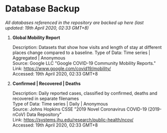 # Database Backup
_All databases referenced in the repository are backed up here (last updated: 19th April 2020, 02:33 GMT+8)_

1. **Global Mobility Report**

   Description: Datasets that show how visits and length of stay at different places change compared to a baseline. 
   Type of Data: Time series | Aggregated | Anonymous    
   Source: Google LLC "Google COVID-19 Community Mobility Reports."  
   Link: https://www.google.com/covid19/mobility/  
   Accessed: 19th April 2020, 02:33 GMT+8  
   
2. **Confirmed | Recovered | Deaths**

   Description: Daily reported cases, classified by confirmed, deaths and recovered in separate filenames   
   Type of Data: Time series | Daily | Anonymous    
   Source: Johns Hopkins CSSE "2019 Novel Coronavirus COVID-19 (2019-nCoV) Data Repository"  
   Link: https://systems.jhu.edu/research/public-health/ncov/  
   Accessed: 19th April 2020, 02:33 GMT+8  
   